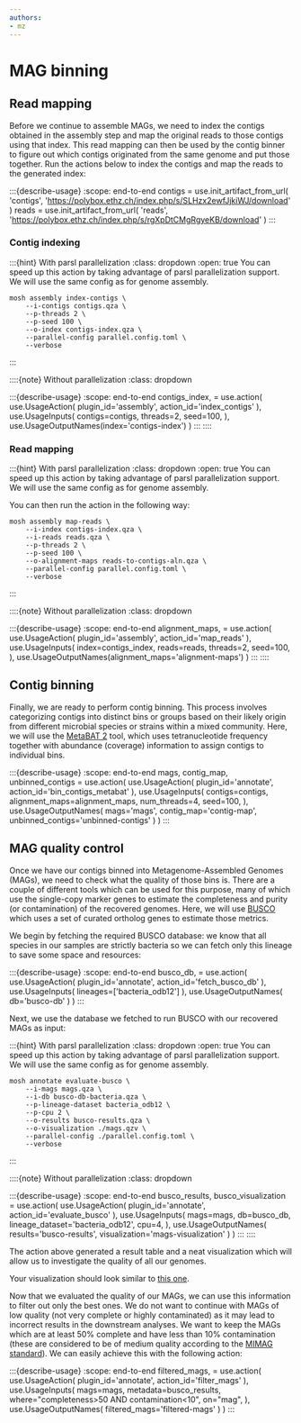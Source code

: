 ```yaml
---
authors:
- mz
---
```

# MAG binning
## Read mapping
Before we continue to assemble MAGs, we need to index the contigs obtained in the assembly step and map the original 
reads to those contigs using that index. This read mapping can then be used by the contig binner to figure out which 
contigs originated from the same genome and put those together. Run the actions below to index the contigs and map the 
reads to the generated index:

:::{describe-usage}
:scope: end-to-end
contigs = use.init_artifact_from_url(
    'contigs', 
    'https://polybox.ethz.ch/index.php/s/SLHzx2ewfJjkiWJ/download'
)
reads = use.init_artifact_from_url(
    'reads', 
    'https://polybox.ethz.ch/index.php/s/rgXpDtCMgRgyeKB/download'
)
:::

### Contig indexing
:::{hint} With parsl parallelization
:class: dropdown
:open: true
You can speed up this action by taking advantage of parsl parallelization support. We will use the same config as for genome assembly.
```{code} bash
mosh assembly index-contigs \
    --i-contigs contigs.qza \
    --p-threads 2 \
    --p-seed 100 \
    --o-index contigs-index.qza \
    --parallel-config parallel.config.toml \
    --verbose
```
:::

::::{note} Without parallelization
:class: dropdown

:::{describe-usage}
:scope: end-to-end
contigs_index, = use.action(
  use.UsageAction(
    plugin_id='assembly',
    action_id='index_contigs'
  ),
  use.UsageInputs(
    contigs=contigs,
    threads=2,
    seed=100,
  ),
  use.UsageOutputNames(index='contigs-index')
)
:::
::::

### Read mapping
:::{hint} With parsl parallelization
:class: dropdown
:open: true
You can speed up this action by taking advantage of parsl parallelization support. We will use the same config as for genome assembly.

You can then run the action in the following way:
```{code} bash
mosh assembly map-reads \
    --i-index contigs-index.qza \
    --i-reads reads.qza \
    --p-threads 2 \
    --p-seed 100 \
    --o-alignment-maps reads-to-contigs-aln.qza \
    --parallel-config parallel.config.toml \
    --verbose
```
:::

::::{note} Without parallelization
:class: dropdown 

:::{describe-usage}
:scope: end-to-end
alignment_maps, = use.action(
  use.UsageAction(
    plugin_id='assembly',
    action_id='map_reads'
  ),
  use.UsageInputs(
    index=contigs_index,
    reads=reads,
    threads=2,
    seed=100,
  ),
  use.UsageOutputNames(alignment_maps='alignment-maps')
)
:::
::::

## Contig binning
Finally, we are ready to perform contig binning. This process involves categorizing contigs into distinct bins or groups 
based on their likely origin from different microbial species or strains within a mixed community. Here, we will use the 
[MetaBAT 2](https://doi.org/10.7717/peerj.7359) tool, which uses tetranucleotide frequency together with abundance (coverage) information to assign 
contigs to individual bins.

:::{describe-usage}
:scope: end-to-end
mags, contig_map, unbinned_contigs = use.action(
  use.UsageAction(
    plugin_id='annotate',
    action_id='bin_contigs_metabat'
  ),
  use.UsageInputs(
    contigs=contigs,
    alignment_maps=alignment_maps,
    num_threads=4,
    seed=100,
  ),
  use.UsageOutputNames(
    mags='mags',
    contig_map='contig-map',
    unbinned_contigs='unbinned-contigs'
  )
)
:::

## MAG quality control
Once we have our contigs binned into Metagenome-Assembled Genomes (MAGs), we need to check what the quality of those 
bins is. There are a couple of different tools which can be used for this purpose, many of which use the single-copy 
marker genes to estimate the completeness and purity (or contamination) of the recovered genomes. Here, we will use 
[BUSCO](https://doi.org/10.1093/nar/gkae987) which uses a set of curated ortholog genes to estimate those metrics.

We begin by fetching the required BUSCO database: we know that all species in our samples are strictly bacteria so we 
can fetch only this lineage to save some space and resources:

:::{describe-usage}
:scope: end-to-end
busco_db, = use.action(
  use.UsageAction(
    plugin_id='annotate',
    action_id='fetch_busco_db'
  ),
  use.UsageInputs(
    lineages=['bacteria_odb12']
  ),
  use.UsageOutputNames(
    db='busco-db'
  )
)
:::

Next, we use the database we fetched to run BUSCO with our recovered MAGs as input:

:::{hint} With parsl parallelization
:class: dropdown
:open: true
You can speed up this action by taking advantage of parsl parallelization support. We will use the same config as for genome assembly.

```{code} bash
mosh annotate evaluate-busco \
    --i-mags mags.qza \
    --i-db busco-db-bacteria.qza \
    --p-lineage-dataset bacteria_odb12 \
    --p-cpu 2 \
    --o-results busco-results.qza \
    --o-visualization ./mags.qzv \
    --parallel-config ./parallel.config.toml \
    --verbose
```
:::

::::{note} Without parallelization
:class: dropdown

:::{describe-usage}
:scope: end-to-end
busco_results, busco_visualization = use.action(
  use.UsageAction(
    plugin_id='annotate',
    action_id='evaluate_busco'
  ),
  use.UsageInputs(
    mags=mags,
    db=busco_db,
    lineage_dataset='bacteria_odb12',
    cpu=4,
  ),
  use.UsageOutputNames(
    results='busco-results',
    visualization='mags-visualization'
  )
)
:::
::::

The action above generated a result table and a neat visualization which will allow us to investigate the quality of all our genomes.

Your visualization should look similar to [this one](https://view.qiime2.org/visualization/?src=https://raw.githubusercontent.com/bokulich-lab/moshpit-docs/main/docs/data/end-to-end/mags.qzv).

Now that we evaluated the quality of our MAGs, we can use this information to filter out only the best ones. We do not 
want to continue with MAGs of low quality (not very complete or highly contaminated) as it may lead to incorrect results 
in the downstream analyses. We want to keep the MAGs which are at least 50% complete and have less than 10% contamination 
(these are considered to be of medium quality according to the [MIMAG standard](https://doi.org/10.1038/nbt.3893)). 
We can easily achieve this with the following action:

:::{describe-usage}
:scope: end-to-end
filtered_mags, = use.action(
  use.UsageAction(
    plugin_id='annotate',
    action_id='filter_mags'
  ),
  use.UsageInputs(
    mags=mags,
    metadata=busco_results,
    where="completeness>50 AND contamination<10",
    on="mag",
  ),
  use.UsageOutputNames(
    filtered_mags='filtered-mags'
  )
)
:::
